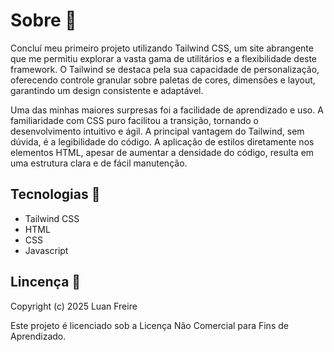
<h1>Sobre 🌳 </h1>
<p>Concluí meu primeiro projeto utilizando Tailwind CSS, um site abrangente que me permitiu explorar a vasta gama de utilitários e a flexibilidade deste framework. O Tailwind se destaca pela sua capacidade de personalização, oferecendo controle granular sobre paletas de cores, dimensões e layout, garantindo um design consistente e adaptável.

Uma das minhas maiores surpresas foi a facilidade de aprendizado e uso. A familiaridade com CSS puro facilitou a transição, tornando o desenvolvimento intuitivo e ágil. A principal vantagem do Tailwind, sem dúvida, é a legibilidade do código. A aplicação de estilos diretamente nos elementos HTML, apesar de aumentar a densidade do código, resulta em uma estrutura clara e de fácil manutenção.</p>

<h2>Tecnologias 🤖</h2>
<ul>
  <li>Tailwind CSS</li>
  <li>HTML</li>
  <li>CSS</li>
  <li>Javascript</li>
</ul>

<h2>Lincença 📜</h2>
<p>Copyright (c) 2025 Luan Freire

Este projeto é licenciado sob a Licença Não Comercial para Fins de Aprendizado.</p>
